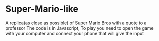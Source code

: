 # Super-Mario-like
A replica(as close as possible) of Super Mario Bros with a quote to a professor
The code is in Javascript, To play you need to open the game with your computer and connect your phone that will give the input
